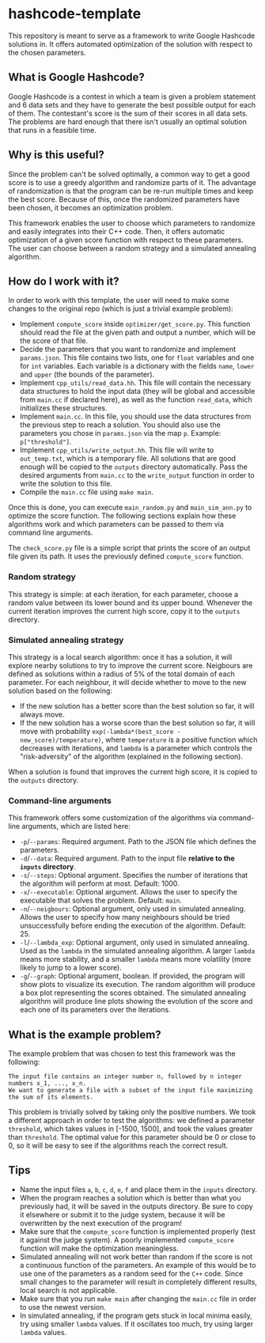 # hashcode-template

This repository is meant to serve as a framework to write Google Hashcode solutions in. It offers automated optimization of the solution with respect to the chosen parameters.

## What is Google Hashcode?

Google Hashcode is a contest in which a team is given a problem statement and 6 data sets and they have to generate the best possible output for each of them. The contestant's score is the sum of their scores in all data sets. The problems are hard enough that there isn't usually an optimal solution that runs in a feasible time.

## Why is this useful?

Since the problem can't be solved optimally, a common way to get a good score is to use a greedy algorithm and randomize parts of it. The advantage of randomization is that the program can be re-run multiple times and keep the best score. Because of this, once the randomized parameters have been chosen, it becomes an optimization problem. 

This framework enables the user to choose which parameters to randomize and easily integrates into their C++ code. Then, it offers automatic optimization of a given score function with respect to these parameters. The user can choose between a random strategy and a simulated annealing algorithm.

## How do I work with it?

In order to work with this template, the user will need to make some changes to the original repo (which is just a trivial example problem):

* Implement `compute_score` inside `optimizer/get_score.py`. This function should read the file at the given path and output a number, which will be the score of that file.
* Decide the parameters that you want to randomize and implement `params.json`. This file contains two lists, one for `float` variables and one for `int` variables. Each variable is a dictionary with the fields `name`, `lower` and `upper` (the bounds of the parameter).
* Implement `cpp_utils/read_data.hh`. This file will contain the necessary data structures to hold the input data (they will be global and accessible from `main.cc` if declared here), as well as the function `read_data`, which initializes these structures.
* Implement `main.cc`. In this file, you should use the data structures from the previous step to reach a solution. You should also use the parameters you chose in `params.json` via the map `p`. Example: `p["threshold"]`.
* Implement `cpp_utils/write_output.hh`. This file will write to `out_temp.txt`, which is a temporary file. All solutions that are good enough will be copied to the `outputs` directory automatically. Pass the desired arguments from `main.cc` to the `write_output` function in order to write the solution to this file.
* Compile the `main.cc` file using `make main`.

Once this is done, you can execute `main_random.py` and `main_sim_ann.py` to optimize the score function. The following sections explain how these algorithms work and which parameters can be passed to them via command line arguments.

The `check_score.py` file is a simple script that prints the score of an output file given its path. It uses the previously defined `compute_score` function.

### Random strategy

This strategy is simple: at each iteration, for each parameter, choose a random value between its lower bound and its upper bound. Whenever the current iteration improves the current high score, copy it to the `outputs` directory.

### Simulated annealing strategy

This strategy is a local search algorithm: once it has a solution, it will explore nearby solutions to try to improve the current score. Neigbours are defined as solutions within a radius of 5% of the total domain of each parameter. For each neighbour, it will decide whether to move to the new solution based on the following:

* If the new solution has a better score than the best solution so far, it will always move.
* If the new solution has a worse score than the best solution so far, it will move with probability `exp(-lambda*(best_score - new_score)/temperature)`, where `temperature` is a positive function which decreases with iterations, and `lambda` is a parameter which controls the "risk-adversity" of the algorithm (explained in the following section).

When a solution is found that improves the current high score, it is copied to the `outputs` directory.

### Command-line arguments

This framework offers some customization of the algorithms via command-line arguments, which are listed here:

* `-p`/`--params`: Required argument. Path to the JSON file which defines the parameters.
* `-d`/`--data`: Required argument. Path to the input file **relative to the `inputs` directory**.
* `-s`/`--steps`: Optional argument. Specifies the number of iterations that the algorithm will perform at most. Default: 1000.
* `-x`/`--executable`: Optional argument. Allows the user to specify the executable that solves the problem. Default: `main`.
* `-n`/`--neigbours`: Optional argument, only used in simulated annealing. Allows the user to specify how many neighbours should be tried unsuccessfully before ending the execution of the algorithm. Default: 25.
* `-l`/`--lambda_exp`: Optional argument, only used in simulated annealing. Used as the `lambda` in the simulated annealing algorithm. A larger `lambda` means more stability, and a smaller `lambda` means more volatility (more likely to jump to a lower score). 
* `-g`/`--graph`: Optional argument, boolean. If provided, the program will show plots to visualize its execution. The random algorithm will produce a box plot representing the scores obtained. The simulated annealing algorithm will produce line plots showing the evolution of the score and each one of its parameters over the iterations.

## What is the example problem?

The example problem that was chosen to test this framework was the following:

```
The input file contains an integer number n, followed by n integer numbers x_1, ..., x_n. 
We want to generate a file with a subset of the input file maximizing the sum of its elements.
```

This problem is trivially solved by taking only the positive numbers. We took a different approach in order to test the algorithms: we defined a parameter `threshold`, which takes values in [-1500, 1500], and took the values greater than `threshold`. The optimal value for this parameter should be 0 or close to 0, so it will be easy to see if the algorithms reach the correct result. 

## Tips

* Name the input files `a`, `b`, `c`, `d`, `e`, `f` and place them in the `inputs` directory.
* When the program reaches a solution which is better than what you previously had, it will be saved in the outputs directory. Be sure to copy it elsewhere or submit it to the judge system, because it will be overwritten by the next execution of the program!
* Make sure that the `compute_score` function is implemented properly (test it against the judge system). A poorly implemented `compute_score` function will make the optimization meaningless.
* Simulated annealing will not work better than random if the score is not a continuous function of the parameters. An example of this would be to use one of the parameters as a random seed for the `C++` code. Since small changes to the parameter will result in completely different results, local search is not applicable. 
* Make sure that you run `make main` after changing the `main.cc` file in order to use the newest version.
* In simulated annealing, if the program gets stuck in local minima easily, try using smaller `lambda` values. If it oscillates too much, try using larger `lambda` values.